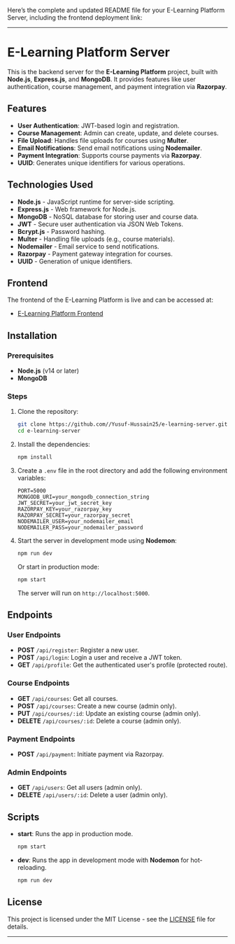Here’s the complete and updated README file for your E-Learning Platform Server, including the frontend deployment link:

---

# E-Learning Platform Server

This is the backend server for the **E-Learning Platform** project, built with **Node.js**, **Express.js**, and **MongoDB**. It provides features like user authentication, course management, and payment integration via **Razorpay**.

## Features

- **User Authentication**: JWT-based login and registration.
- **Course Management**: Admin can create, update, and delete courses.
- **File Upload**: Handles file uploads for courses using **Multer**.
- **Email Notifications**: Send email notifications using **Nodemailer**.
- **Payment Integration**: Supports course payments via **Razorpay**.
- **UUID**: Generates unique identifiers for various operations.

## Technologies Used

- **Node.js** - JavaScript runtime for server-side scripting.
- **Express.js** - Web framework for Node.js.
- **MongoDB** - NoSQL database for storing user and course data.
- **JWT** - Secure user authentication via JSON Web Tokens.
- **Bcrypt.js** - Password hashing.
- **Multer** - Handling file uploads (e.g., course materials).
- **Nodemailer** - Email service to send notifications.
- **Razorpay** - Payment gateway integration for courses.
- **UUID** - Generation of unique identifiers.

## Frontend

The frontend of the E-Learning Platform is live and can be accessed at:

- [E-Learning Platform Frontend](https://code-mentor-frontenddd.vercel.app/)

## Installation

### Prerequisites

- **Node.js** (v14 or later)
- **MongoDB**

### Steps

1. Clone the repository:

   ```bash
   git clone https://github.com//Yusuf-Hussain25/e-learning-server.git
   cd e-learning-server
   ```

2. Install the dependencies:

   ```bash
   npm install
   ```

3. Create a `.env` file in the root directory and add the following environment variables:

   ```
   PORT=5000
   MONGODB_URI=your_mongodb_connection_string
   JWT_SECRET=your_jwt_secret_key
   RAZORPAY_KEY=your_razorpay_key
   RAZORPAY_SECRET=your_razorpay_secret
   NODEMAILER_USER=your_nodemailer_email
   NODEMAILER_PASS=your_nodemailer_password
   ```

4. Start the server in development mode using **Nodemon**:

   ```bash
   npm run dev
   ```

   Or start in production mode:

   ```bash
   npm start
   ```

   The server will run on `http://localhost:5000`.

## Endpoints

### User Endpoints

- **POST** `/api/register`: Register a new user.
- **POST** `/api/login`: Login a user and receive a JWT token.
- **GET** `/api/profile`: Get the authenticated user's profile (protected route).

### Course Endpoints

- **GET** `/api/courses`: Get all courses.
- **POST** `/api/courses`: Create a new course (admin only).
- **PUT** `/api/courses/:id`: Update an existing course (admin only).
- **DELETE** `/api/courses/:id`: Delete a course (admin only).

### Payment Endpoints

- **POST** `/api/payment`: Initiate payment via Razorpay.

### Admin Endpoints

- **GET** `/api/users`: Get all users (admin only).
- **DELETE** `/api/users/:id`: Delete a user (admin only).

## Scripts

- **start**: Runs the app in production mode.

  ```bash
  npm start
  ```

- **dev**: Runs the app in development mode with **Nodemon** for hot-reloading.

  ```bash
  npm run dev
  ```

## License

This project is licensed under the MIT License - see the [LICENSE](LICENSE) file for details.


---
